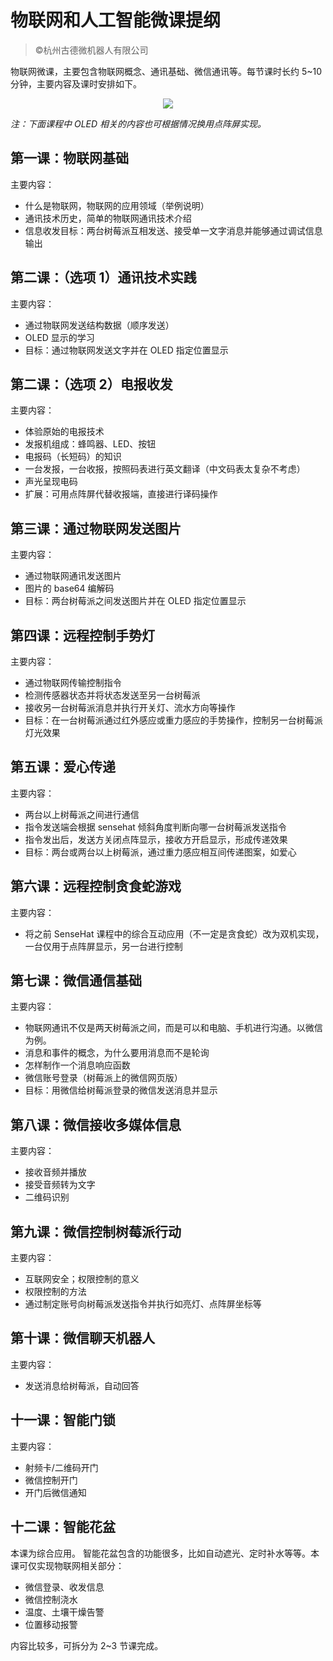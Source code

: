 # 物联网和人工智能微课提纲

>©️杭州古德微机器人有限公司



物联网微课，主要包含物联网概念、通讯基础、微信通讯等。每节课时长约 5~10 分钟，主要内容及课时安排如下。

<div align="center">
    <img src="/media/15593686218357.jpg">
</div>

*注：下面课程中 OLED 相关的内容也可根据情况换用点阵屏实现。*

## 第一课：物联网基础

主要内容：

- 什么是物联网，物联网的应用领域（举例说明）
- 通讯技术历史，简单的物联网通讯技术介绍
- 信息收发目标：两台树莓派互相发送、接受单一文字消息并能够通过调试信息输出

## 第二课：（选项 1）通讯技术实践

主要内容：

- 通过物联网发送结构数据（顺序发送）
- OLED 显示的学习
- 目标：通过物联网发送文字并在 OLED 指定位置显示

## 第二课：（选项 2）电报收发

主要内容：

- 体验原始的电报技术
- 发报机组成：蜂鸣器、LED、按钮
- 电报码（长短码）的知识
- 一台发报，一台收报，按照码表进行英文翻译（中文码表太复杂不考虑）
- 声光呈现电码
- 扩展：可用点阵屏代替收报端，直接进行译码操作

## 第三课：通过物联网发送图片

主要内容：

- 通过物联网通讯发送图片
- 图片的 base64 编解码
- 目标：两台树莓派之间发送图片并在 OLED 指定位置显示

## 第四课：远程控制手势灯

主要内容：

- 通过物联网传输控制指令
- 检测传感器状态并将状态发送至另一台树莓派
- 接收另一台树莓派消息并执行开关灯、流水方向等操作
- 目标：在一台树莓派通过红外感应或重力感应的手势操作，控制另一台树莓派灯光效果

## 第五课：爱心传递

主要内容：

- 两台以上树莓派之间进行通信
- 指令发送端会根据 sensehat 倾斜角度判断向哪一台树莓派发送指令
- 指令发出后，发送方关闭点阵显示，接收方开启显示，形成传递效果
- 目标：两台或两台以上树莓派，通过重力感应相互间传递图案，如爱心

## 第六课：远程控制贪食蛇游戏

主要内容：

- 将之前 SenseHat 课程中的综合互动应用（不一定是贪食蛇）改为双机实现，一台仅用于点阵屏显示，另一台进行控制

## 第七课：微信通信基础

主要内容：

- 物联网通讯不仅是两天树莓派之间，而是可以和电脑、手机进行沟通。以微信为例。
- 消息和事件的概念，为什么要用消息而不是轮询
- 怎样制作一个消息响应函数
- 微信账号登录（树莓派上的微信网页版）
- 目标：用微信给树莓派登录的微信发送消息并显示

## 第八课：微信接收多媒体信息

主要内容：

- 接收音频并播放
- 接受音频转为文字
- 二维码识别

## 第九课：微信控制树莓派行动

主要内容：

- 互联网安全；权限控制的意义
- 权限控制的方法
- 通过制定账号向树莓派发送指令并执行如亮灯、点阵屏坐标等

## 第十课：微信聊天机器人

主要内容：

- 发送消息给树莓派，自动回答

## 十一课：智能门锁

主要内容：

- 射频卡/二维码开门
- 微信控制开门
- 开门后微信通知

## 十二课：智能花盆

本课为综合应用。
智能花盆包含的功能很多，比如自动遮光、定时补水等等。本课可仅实现物联网相关部分：

- 微信登录、收发信息
- 微信控制浇水
- 温度、土壤干燥告警
- 位置移动报警

内容比较多，可拆分为 2~3 节课完成。

<!--

## 十一课：初窥人脸识别

主要内容：

- 为什么我们要使用各种第三方库
- 流行人工智能库介绍
- 百度人脸识别库介绍
- 目标：拍摄人脸并测试通过

## 十二课：智能开关门锁

主要内容：

本节课为综合应用

- 微信登录，收发信息
- 摄像头识别人脸
- 识别人脸失败向指定账号发送报警信息
- 识别人脸成功控制开门（可用舵机、继电器、灯光等模拟）

-->

